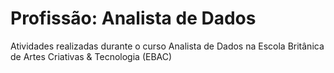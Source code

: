# Profissão: Analista de Dados

Atividades realizadas durante o curso Analista de Dados na Escola Britânica de Artes Criativas & Tecnologia (EBAC)
